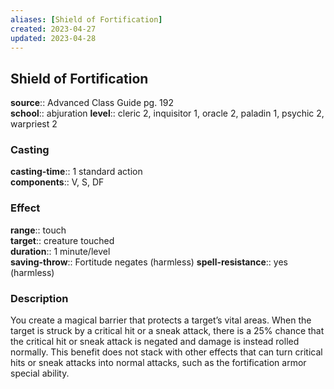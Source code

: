 ```yaml
---
aliases: [Shield of Fortification]
created: 2023-04-27
updated: 2023-04-28
---
```


## Shield of Fortification

**source**:: Advanced Class Guide pg. 192  
**school**:: abjuration
**level**:: cleric 2, inquisitor 1, oracle 2, paladin 1, psychic 2, warpriest 2

### Casting

**casting-time**:: 1 standard action  
**components**:: V, S, DF

### Effect

**range**:: touch  
**target**:: creature touched  
**duration**:: 1 minute/level  
**saving-throw**:: Fortitude negates (harmless)
**spell-resistance**:: yes (harmless)

### Description

You create a magical barrier that protects a target’s vital areas. When the target is struck by a critical hit or a sneak attack, there is a 25% chance that the critical hit or sneak attack is negated and damage is instead rolled normally. This benefit does not stack with other effects that can turn critical hits or sneak attacks into normal attacks, such as the fortification armor special ability.

